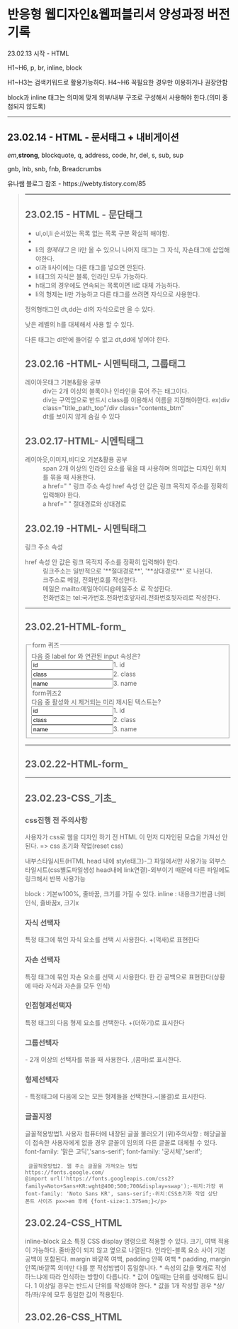   <h1>반응형 웹디자인&웹퍼블리셔 양성과정 버전기록</h1>
   <p>23.02.13 시작 - HTML</p>
   <p>H1~H6, p, br, inline, block</p>
   <p>H1~H3는 검색키워드로 활용가능하다. H4~H6 꼭필요한 경우만 이용하거나 권장안함<p>
   <p>block과 inline 태그는 의미에 맞게 외부/내부 구조로 구성해서 사용해야 한다.(의미 중첩되지 않도록)</p>
   <hr>
   <h2>23.02.14 - HTML - 문서태그 + 내비게이션 </h2>
   <p><em>em</em>,<strong>strong</strong>, blockquote, q, address, code, hr, del, s, sub, sup</p>
   <p>gnb, lnb, snb, fnb, Breadcrumbs</p>
   <p>유나쌤 블로그 참조 - https://webty.tistory.com/85</p> <blockquote cite="https://webty.tistory.com/85"> 
   <hr>
   <h2>23.02.15 - HTML - 문단태그</h2>
   <ul>
      <li>ul,ol,li 순서있는 목록 없는 목록 구분 확실히 해야함.<li>
      <li>li의 <em>형제태그</em> 은 li만 올 수 있으니 나머지 태그는 그 자식, 자손태그에 삽입해야한다.</li>
      <li>ol과 li사이에는 다른 태그를 넣으면 안된다.</li>
      <li>li태그의 자식은 블록, 인라인 모두 가능하다.</li>
      <li>h태그의 경우에도 연속되는 목록이면 li로 대체 가능하다.</li>
      <li>li의 형제는 li만 가능하고 다른 태그를 쓰려면 자식으로 사용한다.</li>
   </ul>
  <p>정의형태그인 dt,dd는 dl의 자식으로만 올 수 있다.</p>
  <p>낮은 레벨의 h를 대체해서 사용 할 수 있다.</p>
  <p>다른 태그는 dl안에 들어갈 수 없고 dt,dd에 넣어야 한다.</p>
  <div class="study">
   <h2>23.02.16 -HTML- 시멘틱태그, 그룹태그</h2>
   <dl>
    <dt>레이아웃태그 기본&활용 공부</dt>
    <dd>div는 2개 이상의 블록이나 인라인을 묶어 주는 태그이다.</dd>
    <dd>div는 구역임으로 반드시 class를 이용해서 이름을 지정해야한다. ex)div class="title_path_top"/div class="contents_btm"</dd>
    <dd>dt를 보이지 않게 숨길 수 있다 <dt class="skip"></dd>
   </dl>
    <h2>23.02.17-HTML- 시멘틱태그</h2>
   <dl>
     <dt>레이아웃,이미지,비디오 기본&활용 공부</dt>
     <dd>span 2개 이상의 인라인 요소를 묶을 때 사용하며 의미없는 디자인 위치를 묶을 때 사용한다.</dd>
     <dd>a href=" " 링크 주소 속성 href 속성 안 값은 링크 목적지 주소를 정확히 입력해야 한다.</dd>
     <dd>a href=" " 절대경로와 상대경로</dd>
   <dl/>
    <h2>23.02.19 -HTML- 시멘틱태그</h2>
     <a href=" "> 링크 주소 속성
   <dl>
      <dt>href 속성 안 값은 링크 목적지 주소를 정확히 입력해야 한다.</dt>
      <dd>링크주소는 일반적으로 '**절대경로**', '**상대경로**' 로 나뉜다.</dd>
      <dd>크주소로 메일, 전화번호를 작성한다.</dd>
      <dd>메일은 mailto:메일아이디@메일주소 로 작성한다.</dd>
      <dd>전화번호는 tel:국가번호.전화번호앞자리.전화번호뒷자리로 작성한다.</dd>
   </dl>
  <hr>
  <h2>23.02.21-HTML-form_</h2>
  <form action="#" method="get">
  <fieldset>
  <legend>form 퀴즈</legend>
  <span>다음 중 label for 와 연관된 input 속성은?</span><br>
  <label><input type="radio name"quiz" value="id">1. id</label><br>
  <label><input type="radio name"quiz" value="class">2. class</label><br>
  <label><input type="radio name"quiz" value="name">3. name</label>
  
   <legend>form퀴즈2</legend>
   <span> 다음 중 활성화 시 제거되는 미리 제시된 텍스트는?</span><br>
   <label><input type="radio name"quiz" value="id">1. id</label><br>
  <label><input type="radio name"quiz" value="class">2. class</label><br>
  <label><input type="radio name"quiz" value="name">3. name</label>
  </fieldset>
  </form>
  <hr>
  <h2>23.02.22-HTML-form_</h2>
  
  <hr>
  <h2>23.02.23-CSS_기초_</h2>
  <h3>css진행 전 주의사항</h3>
  <p>사용자가 css로 웹을 디자인 하기 전 HTML 이 먼저 디자인된 모습을 가져선 안된다.
    => css 초기화 작업(reset css) </p>

  <p>내부스타일시트(HTML head 내에 style태그)-그 파일에서만 사용가능
    외부스타일시트(css별도파일생성 head내에 link연결)-외부이기 때문에 다른 파일에도 링크해서 반복 사용가능</p>
  <p> block : 기본w100%, 줄바꿈, 크기를 가질 수 있다.
      inline : 내용크기만큼 너비인식, 줄바꿈x, 크기x </p>
  <h3> 자식 선택자 </h3>
  <p>특정 태그에 묶인 자식 요소를 선택 시 사용한다. +(꺽새)로 표현한다</p>
  <h3> 자손 선택자 </h3>
  <p>특정 태그에 묶인 자손 요소를 선택 시 사용한다. 한 칸 공백으로 표현한다(상황에 따라 자식과 자손을 모두 인식)</p>
  <h3> 인접형제선택자 </h3>
  <p>특정 태그의 다음 형제 요소를 선택한다. +(더하기)로 표시한다</p>
  <h3> 그룹선택자 </h3>
  <p>- 2개 이상의 선택자를 묶을 때 사용한다. ,(콤마)로 표시한다.</p>
  <h3> 형제선택자 </h3>
  <p>- 특정태그에 다음에 오는 모든 형제들을 선택한다.~(물결)로 표시한다.</p>
  <h3> 글꼴지정 </h3>
  <p>글꼴적용방법1. 사용자 컴퓨터에 내장된 글꼴 불러오기
     (위)주의사항 : 해당글꼴이 접속한 사용자에게 없을 경우 글꼴이 임의의 다른 글꼴로 대체될 수 있다.
     font-family: '맑은 고딕','sans-serif';
     font-family: '궁서체','serif';

     글꼴적용방법2. 웹 주소 글꼴을 가져오는 방법
    https://fonts.google.com/
    @import url('https://fonts.googleapis.com/css2?family=Noto+Sans+KR:wght@400;500;700&display=swap');-위치:가장 위
    font-family: 'Noto Sans KR', sans-serif;-위치:CSS초기화 작업 상단
    폰트 사이즈 px=>em 후에 {font-size:1.375em;}</p>
  <h2>23.02.24-CSS_HTML</h2>
  <p>inline-block 요소 특징
  CSS display 명령으로 적용할 수 있다.
  크기, 여백 적용이 가능하다.
  줄바꿈이 되지 않고 옆으로 나열된다.
  인라인-블록 요소 사이 기본 공백이 포함된다.
  margin 바깥쪽 여백, padding 안쪽 여백
  * padding, margin 안쪽/바깥쪽 의미만 다를 뿐 작성방법이 동일합니다.
  * 속성의 값을 몇개로 작성하느냐에 따라 인식하는 방향이 다릅니다.
  * 값이 0일때는 단위를 생략해도 됩니다. 1 이상일 경우는 반드시 단위를 작성해야 한다.
  * 값을 1개 작성할 경우 
  *상/하/좌/우에 모두 동일한 값이 적용된다.


  <h2>23.02.26-CSS_HTML</h2>
      
       
